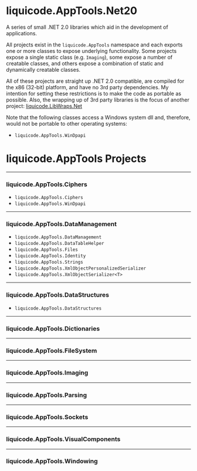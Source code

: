 

# liquicode.AppTools.Net20

A series of small .NET 2.0 libraries which aid in the development of
applications.

All projects exist in the `liquicode.AppTools` namespace and each exports one
or more classes to expose underlying functionality. Some projects expose a
single static class (e.g. `Imaging`), some expose a number of creatable
classes, and others expose a combination of static and dynamically creatable
classes. 

All of these projects are straight up .NET 2.0 compatible, are compiled for
the x86 (32-bit) platform, and have no 3rd party dependencies.
My intention for setting these restrictions is to make the code as portable as
possible.
Also, the wrapping up of 3rd party libraries is the focus of another project:
[liquicode.LibWraps.Net](https://github.com/agbowlin/liquicode.LibWraps.Net)

Note that the following classes access a Windows system dll and, therefore,
would not be portable to other operating systems:

- `liquicode.AppTools.WinDpapi`


# liquicode.AppTools Projects

------------------------------------------

### liquicode.AppTools.Ciphers

- `liquicode.AppTools.Ciphers`
- `liquicode.AppTools.WinDpapi`

------------------------------------------

### liquicode.AppTools.DataManagement

- `liquicode.AppTools.DataManagement`
- `liquicode.AppTools.DataTableHelper`
- `liquicode.AppTools.Files`
- `liquicode.AppTools.Identity`
- `liquicode.AppTools.Strings`
- `liquicode.AppTools.XmlObjectPersonalizedSerializer`
- `liquicode.AppTools.XmlObjectSerializer<T>`

------------------------------------------

### liquicode.AppTools.DataStructures

- `liquicode.AppTools.DataStructures`

------------------------------------------

### liquicode.AppTools.Dictionaries

------------------------------------------

### liquicode.AppTools.FileSystem

------------------------------------------

### liquicode.AppTools.Imaging

------------------------------------------

### liquicode.AppTools.Parsing

------------------------------------------

### liquicode.AppTools.Sockets

------------------------------------------

### liquicode.AppTools.VisualComponents

------------------------------------------

### liquicode.AppTools.Windowing

